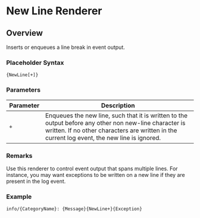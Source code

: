 # New Line Renderer

## Overview

Inserts or enqueues a line break in event output.

### Placeholder Syntax

```
{NewLine[+]}
```

### Parameters

|Parameter|Description|
|---|---|
|`+`|Enqueues the new line, such that it is written to the output before any other non new-line character is written. If no other characters are written in the current log event, the new line is ignored.|

### Remarks

Use this renderer to control event output that spans multiple lines. For instance, you may want exceptions to be written on a new line if they are present in the log event.

### Example

```
info/{CategoryName}: {Message}{NewLine+}{Exception}
```

